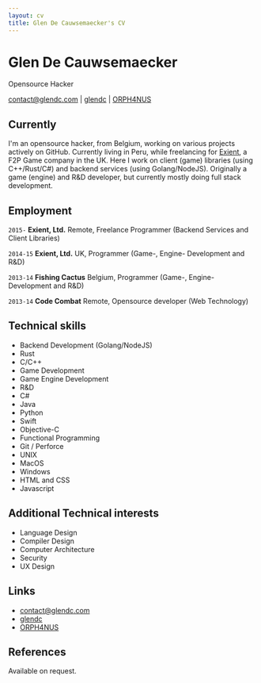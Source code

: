 ```yaml
---
layout: cv
title: Glen De Cauwsemaecker's CV
---
```

# Glen De Cauwsemaecker
Opensource Hacker

<div id="webaddress">
<a href="contact@glendc.com">contact@glendc.com</a>
|
<i class="fa fa-github"></i> <a href="http://github.com/glendc">glendc</a>
|
<i class="fa fa-twitter"></i> <a href="http://twitter.com/ORPH4NUS">ORPH4NUS</a>
</div>


## Currently

I'm an opensource hacker, from Belgium, working on various projects actively on GitHub.
Currently living in Peru, while freelancing for [Exient](https://www.exient.com), a F2P Game company in the UK.
Here I work on client (game) libraries (using C++/Rust/C#) and backend services (using Golang/NodeJS).
Originally a game (engine) and R&D developer, but currently mostly doing full stack development.

## Employment

`2015-`
__Exient, Ltd.__ Remote, Freelance Programmer (Backend Services and Client Libraries)

`2014-15`
__Exient, Ltd.__ UK, Programmer (Game-, Engine- Development and R&D)

`2013-14`
__Fishing Cactus__ Belgium, Programmer (Game-, Engine- Development and R&D)

`2013-14`
__Code Combat__ Remote, Opensource developer (Web Technology)

## Technical skills

* Backend Development (Golang/NodeJS)
* Rust
* C/C++
* Game Development
* Game Engine Development
* R&D
* C#
* Java
* Python
* Swift
* Objective-C
* Functional Programming
* Git / Perforce
* UNIX
* MacOS
* Windows
* HTML and CSS
* Javascript

## Additional Technical interests

* Language Design
* Compiler Design
* Computer Architecture
* Security
* UX Design

## Links

* <i class="fa fa-envelope"></i> <a href="mailto:contact@glendc.com">contact@glendc.com</a><br />
* <i class="fa fa-github"></i> <a href="http://github.com/glendc">glendc</a><br />
*  <i class="fa fa-twitter"></i> <a href="http://twitter.com/orph4nus">ORPH4NUS</a><br />

## References

Available on request.

<!-- ### Footer

Last updated: January 2017 -->
